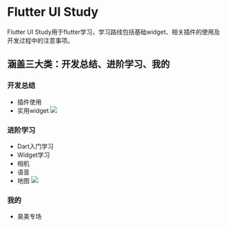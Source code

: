 # Flutter UI Study

Flutter UI Study用于flutter学习，学习路线包括基础widget、相关插件的使用及开发过程中的注意事项。

## 涵盖三大类：开发总结、进阶学习、我的

### 开发总结
- 插件使用
- 实用widget
![](https://github.com/Asscre/FUS/blob/master/mdimage/engineeringservice.png?raw=true)

### 进阶学习
- Dart入门学习
- Widget学习
- 相机
- 语音
- 地图
![](https://github.com/Asscre/FUS/blob/master/mdimage/study.png?raw=true)

### 我的
- 臭美专场
